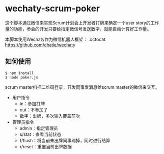 # wechaty-scrum-poker

这个脚本通过微信来实现Scrum计划会上开发者打牌来确定一个user story的工作量的功能，参会的开发只要给指定微信号发送数字，就能自动计算好工作量。

本脚本使用Wechaty作为微信机器人框架： :octocat: <https://github.com/chatie/wechaty>

## 如何使用
```shell
$ npm install
$ node poker.js
```
scrum master扫描二维码登录，开发同事发消息给scrum master的微信来交互。
* 用户指令
	* in：参加打牌
	* out：不参加了
	* 数字：出牌，多次输入覆盖前次
* 管理员指令
	* admin：指定管理员
	* s/stat：查看当前状态
	* f/flush：将当前未出牌同事踢掉，同时进行结算
	* r/reset：重置当前出牌数据
